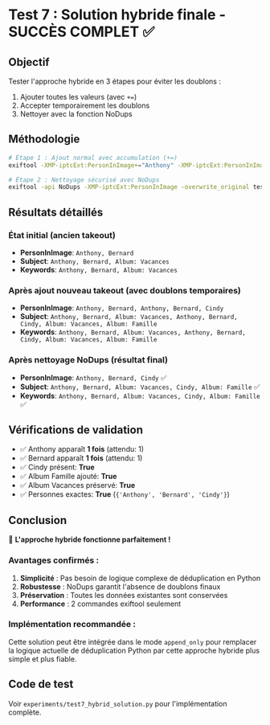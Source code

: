 # Test 7 : Solution hybride finale - SUCCÈS COMPLET ✅

## Objectif
Tester l'approche hybride en 3 étapes pour éviter les doublons :
1. Ajouter toutes les valeurs (avec `+=`)
2. Accepter temporairement les doublons 
3. Nettoyer avec la fonction NoDups

## Méthodologie
```bash
# Étape 1 : Ajout normal avec accumulation (+=)
exiftool -XMP-iptcExt:PersonInImage+="Anthony" -XMP-iptcExt:PersonInImage+="Bernard" -XMP-iptcExt:PersonInImage+="Cindy" [...]

# Étape 2 : Nettoyage sécurisé avec NoDups
exiftool -api NoDups -XMP-iptcExt:PersonInImage -overwrite_original test_image.jpg
```

## Résultats détaillés

### État initial (ancien takeout)
- **PersonInImage**: `Anthony, Bernard`
- **Subject**: `Anthony, Bernard, Album: Vacances`
- **Keywords**: `Anthony, Bernard, Album: Vacances`

### Après ajout nouveau takeout (avec doublons temporaires)
- **PersonInImage**: `Anthony, Bernard, Anthony, Bernard, Cindy`
- **Subject**: `Anthony, Bernard, Album: Vacances, Anthony, Bernard, Cindy, Album: Vacances, Album: Famille`
- **Keywords**: `Anthony, Bernard, Album: Vacances, Anthony, Bernard, Cindy, Album: Vacances, Album: Famille`

### Après nettoyage NoDups (résultat final)
- **PersonInImage**: `Anthony, Bernard, Cindy` ✅
- **Subject**: `Anthony, Bernard, Album: Vacances, Cindy, Album: Famille` ✅
- **Keywords**: `Anthony, Bernard, Album: Vacances, Cindy, Album: Famille` ✅

## Vérifications de validation
- ✅ Anthony apparaît **1 fois** (attendu: 1)
- ✅ Bernard apparaît **1 fois** (attendu: 1) 
- ✅ Cindy présent: **True**
- ✅ Album Famille ajouté: **True**
- ✅ Album Vacances préservé: **True**
- ✅ Personnes exactes: **True** (`{'Anthony', 'Bernard', 'Cindy'}`)

## Conclusion
🎯 **L'approche hybride fonctionne parfaitement !**

### Avantages confirmés :
1. **Simplicité** : Pas besoin de logique complexe de déduplication en Python
2. **Robustesse** : NoDups garantit l'absence de doublons finaux
3. **Préservation** : Toutes les données existantes sont conservées
4. **Performance** : 2 commandes exiftool seulement

### Implémentation recommandée :
Cette solution peut être intégrée dans le mode `append_only` pour remplacer la logique actuelle de déduplication Python par cette approche hybride plus simple et plus fiable.

## Code de test
Voir `experiments/test7_hybrid_solution.py` pour l'implémentation complète.
